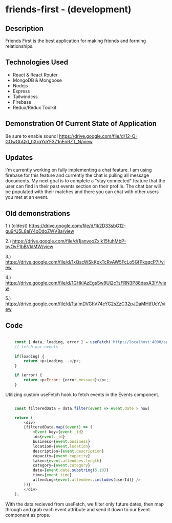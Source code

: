 # friends-first - (development)

## Description
Friends First is the best application for making friends and forming 
relationships.
 

## Technologies Used

* React & React Router
* MongoDB & Mongoose
* Nodejs
* Express
* Tailwindcss
* Firebase
* Redux/Redux Toolkit

## Demonstration Of Current State of Application
Be sure to enable sound! 
https://drive.google.com/file/d/12-Q-GOwGbQkl_hXrqYoYF3Z1nEnRZT_N/view

## Updates 
I'm currently working on fully implementing a chat feature.  I am using firebase for this feature
and currently the chat is pulling all message documents.  My next goal is to complete a "stay connected" feature that the user can find in their past events section on their profile.  The chat
bar will be populated with their matches and there you can chat with other users you met at an event.


## Old demonstrations

1.) (oldest)
https://drive.google.com/file/d/1k2D33sbG12-gu9rU5L8alY4oDdoZWV8a/view

2.)
https://drive.google.com/file/d/1janvooZxIk15fuhMbP-byOvF1bBVkIMW/view

3.)
https://drive.google.com/file/d/1xQscWSkKpkTcRvAW5FcLo5GfPkgqcP7I/view

4.)
https://drive.google.com/file/d/1GHkIAzEgsSw9Uj2cTsFRN3P88daxA3lY/view

5.) 
https://drive.google.com/file/d/1taImDVGhV74cYG2sZzC32pJDaMHtfUcY/view

## Code

```JavaScript
    
    const { data, loading, error } = useFetch('http://localhost:4000/api/events');
    // fetch our events
    
    if(loading) {
        return <p>Loading...</p>;
    }

    if (error) {
        return <p>Error: {error.message}</p>;
    }

```
Utilizing custom useFetch hook to fetch events in the Events component.

```JavaScript

    const filteredData = data.filter(event => event.date > now)

    return (
        <div>
        {filteredData.map((event) => (
            <Event key={event._id}
            id={event._id} 
            business={event.business}
            location={event.location}
            description={event.description}
            capacity={event.capacity}
            taken={event.attendees.length}
            category={event.category}
            date={event.date.substring(5,10)}
            time={event.time}
            attending={event.attendees.includes(userId)} />
        ))}
        </div>
    );
```
With the data recieved from useFetch, we filter only
future dates, then map through and grab each event attribute
and send it down to our Event component as props.


